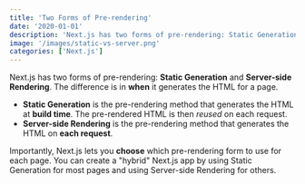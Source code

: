 ```yaml
---
title: 'Two Forms of Pre-rendering'
date: '2020-01-01'
description: 'Next.js has two forms of pre-rendering: Static Generation and Server-side Rendering. The difference is in when it generates the HTML for a page.'
image: '/images/static-vs-server.png'
categories: ['Next.js']
---
```


Next.js has two forms of pre-rendering: **Static Generation** and **Server-side Rendering**. The difference is in **when** it generates the HTML for a page.

- **Static Generation** is the pre-rendering method that generates the HTML at **build time**. The pre-rendered HTML is then _reused_ on each request.
- **Server-side Rendering** is the pre-rendering method that generates the HTML on **each request**.

Importantly, Next.js lets you **choose** which pre-rendering form to use for each page. You can create a "hybrid" Next.js app by using Static Generation for most pages and using Server-side Rendering for others.